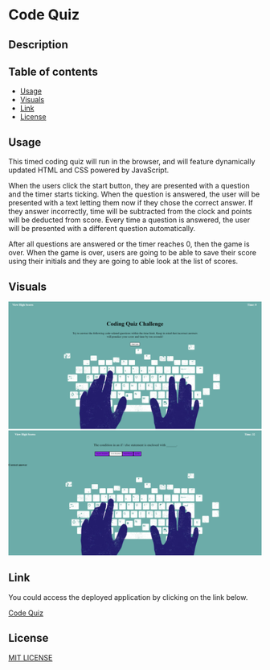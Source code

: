 # Code Quiz
## Description


## Table of contents

* [Usage](#Usage)
* [Visuals](#Visuals)
* [Link](#Link)
* [License](#License)

## Usage
This timed coding quiz will run in the browser, and will feature dynamically updated HTML and CSS powered by JavaScript.

When the users click the start button, they are presented with a question and the timer starts ticking. When the question is answered, the user will be presented with a text letting them now if they chose the correct answer. If they answer incorrectly, time will be subtracted from the clock and points will be deducted from score. Every time a question is answered, the user will be presented with a different question automatically.

After all questions are answered or the timer reaches 0, then the game is over. When the game is over, users are going to be able to save their score using their initials and they are going to able look at the list of scores.


## Visuals
![This is an image](./assets/images/Screenshot%20(12).png)
![This is an image](./assets/images/Screenshot%20(13).png)


## Link 
You could access the deployed application by clicking on the link below. 

[Code Quiz](https://ruskin20.github.io/Code-Quiz/)

## License
[MIT LICENSE](https://raw.githubusercontent.com/Ruskin20/Code-Quiz/main/LICENSE)


